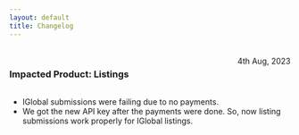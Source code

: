 ```yaml
---
layout: default
title: Changelog
---
```


<br/>
<div style="width: 100%;">
    <h3 style="display: inline-block;">Impacted Product: Listings</h3>
    <span style="float: right">4th Aug, 2023</span>
</div>

*   IGlobal submissions were failing due to no payments.
*   We got the new API key after the payments were done. So, now listing submissions work properly for IGlobal listings.

